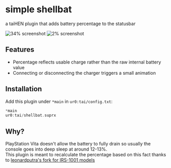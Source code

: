 # simple shellbat
a taiHEN plugin that adds battery percentage to the statusbar

![34% screenshot](https://github.com/user-attachments/assets/70d4df18-80bf-4ad6-bedf-ae5c536d2599) ![2% screenshot](https://github.com/user-attachments/assets/70988e70-5ede-48cd-bc0a-c91f901f4aa3)

## Features
- Percentage reflects usable charge rather than the raw internal battery value
- Connecting or disconnecting the charger triggers a small animation

## Installation
Add this plugin under `*main` in `ur0:tai/config.txt`:

```c
*main
ur0:tai/shellbat.suprx
```

## Why?
PlayStation Vita doesn't allow the battery to fully drain so usually the console goes into deep sleep at around 12-13%. 
<br> 
This plugin is meant to recalculate the percentage based on this fact thanks to [leonardputra's fork for IRS-1001 models]([https://github.com/leonardputra/vita-shellbat-irs-1001)

